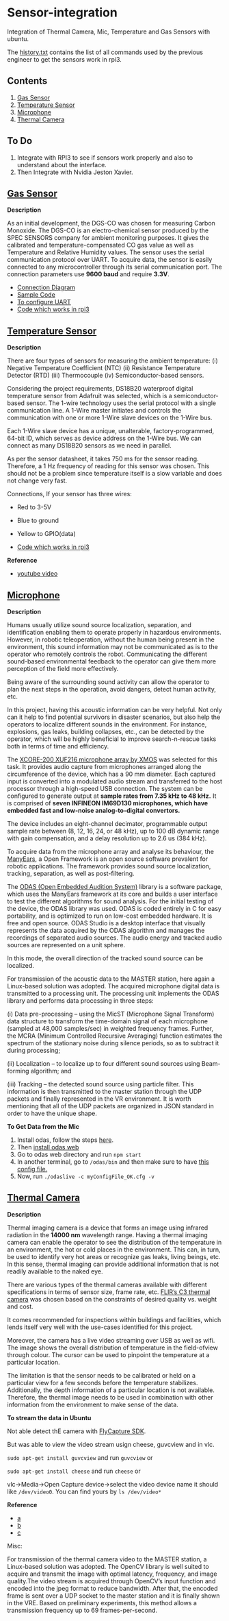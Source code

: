 # Sensor-integration
Integration of Thermal Camera, Mic, Temperature and Gas Sensors with ubuntu.

The [history.txt](https://github.com/ajaygunalan/sensor-integration/blob/master/history.txt) contains the list of all commands used by the previous engineer to get the sensors work in rpi3. 

## Contents

1. [Gas Sensor](#gas-sensor)
2. [Temperature Sensor](#temperature-sensor)
3. [Microphone](#microphone)
4. [Thermal Camera](#thermal-camera)


## To Do

1. Integrate with RPI3 to see if sensors work properly and also to understand about the interface.
2. Then Integrate with Nvidia Jeston Xavier.

## [Gas Sensor](https://www.digikey.com/product-detail/en/spec-sensors-llc/968-034/1684-1034-ND/6676880)

**Description**

As an initial development, the DGS-CO was chosen for measuring Carbon Monoxide. The DGS-CO is an electro-chemical sensor produced by the SPEC SENSORS company for ambient monitoring purposes. It gives the calibrated and temperature-compensated CO gas value as well as Temperature and Relative Humidity values. The sensor uses the serial communication protocol over UART. To acquire data, the sensor is easily connected to any microcontroller through its serial communication port. The connection parameters use **9600 baud** and require **3.3V**.

* [Connection Diagram](https://github.com/ajaygunalan/sensor-integration/blob/master/gas_to_rpi.png)
* [Sample Code](https://github.com/ajaygunalan/sensor-integration/blob/master/gas_sensor/pic/sample_code_for_algo.png)
* [To configure UART](https://www.electronicwings.com/raspberry-pi/raspberry-pi-uart-communication-using-python-and-c)
* [Code which works in rpi3](https://github.com/ajaygunalan/sensor-integration/blob/master/gas_sensor/pic/serial_read2.py)



## [Temperature Sensor](https://www.adafruit.com/product/381)


**Description**

There are four types of sensors for measuring the ambient temperature: 
(i) Negative Temperature Coefficient (NTC)
(ii) Resistance Temperature Detector (RTD)
(iii) Thermocouple
(iv) Semiconductor-based sensors.

Considering the project requirements, DS18B20 waterproof digital temperature sensor from Adafruit was selected, which is a semiconductor-based sensor. The 1-wire technology uses the serial protocol with a single communication line. A 1-Wire master
initiates and controls the communication with one or more 1-Wire slave devices on the 1-Wire bus.

Each 1-Wire slave device has a unique, unalterable, factory-programmed, 64-bit ID, which serves as device address on the 1-Wire bus. We can connect as many DS18B20 sensors as we need in parallel.

As per the sensor datasheet, it takes 750 ms for the sensor reading. Therefore, a 1 Hz
frequency of reading for this sensor was chosen. This should not be a problem since temperature itself
is a slow variable and does not change very fast.

Connections, If your sensor has three wires:

* Red to 3-5V 
* Blue to ground
* Yellow to GPIO(data)

* [Code which works in rpi3](https://github.com/ajaygunalan/sensor-integration/blob/master/thermometer.py)

**Reference**
* [youtube video](https://www.youtube.com/watch?v=SHOO7wIRVCs)

## [Microphone]()

**Description**

Humans usually utilize sound source localization, separation, and identification enabling them to
operate properly in hazardous environments. However, in robotic teleoperation, without the
human being present in the environment, this sound information may not be communicated as is to
the operator who remotely controls the robot. Communicating the different sound-based
environmental feedback to the operator can give them more perception of the field more effectively.

Being aware of the surrounding sound activity can allow the operator to plan the next steps in the
operation, avoid dangers, detect human activity, etc.

In this project, having this acoustic information can be very helpful. Not only can it help to find potential
survivors in disaster scenarios, but also help the operators to localize different sounds in the
environment. For instance, explosions, gas leaks, building collapses, etc., can be detected by the
operator, which will be highly beneficial to improve search-n-rescue tasks both in terms of time and
efficiency.

The [XCORE-200 XUF216 microphone array by XMOS](https://www.xmos.com/products/voice/micarray) was selected
for this task. It provides audio capture from microphones arranged along the circumference of the
device, which has a 90 mm diameter. Each captured input is converted into a modulated audio stream
and transferred to the host processor through a high-speed USB connection. The system can be
configured to generate output at **sample rates from 7.35 kHz to 48 kHz.** It is comprised of **seven
INFINEON IM69D130 microphones, which have embedded fast and low-noise analog-to-digital
convertors.**

The device includes an eight-channel decimator, programmable output sample rate between (8, 12,
16, 24, or 48 kHz), up to 100 dB dynamic range with gain compensation, and a delay resolution up to
2.6 us (384 kHz).

To acquire data from the microphone array and analyse its behaviour, the [ManyEars](https://sourceforge.net/p/manyears/wiki/Main_Page/), a Open Framework
is an open source software prevalent for robotic applications. The framework provides sound
source localization, tracking, separation, as well as post-filtering. 

The [ODAS (Open Embedded Audition System)](https://github.com/introlab/odas) library is a software package, which uses the ManyEars framework at its core and builds a user interface to test the different algorithms for sound analysis. For the initial testing of the device, the ODAS library was used. ODAS is coded entirely in C for easy portability, and is optimized to run on low-cost embedded hardware. It is free and open source. ODAS Studio is a desktop interface that
visually represents the data acquired by the ODAS algorithm and manages the recordings of separated
audio sources. The audio energy and tracked audio sources are represented on a unit sphere. 

In this mode, the overall direction of the tracked sound source can be localized.

For transmission of the acoustic data to the MASTER station, here again a Linux-based solution was
adopted. The acquired microphone digital data is transmitted to a processing unit. The processing unit
implements the ODAS library and performs data processing in three steps: 

(i) Data pre-processing – using the MicST (Microphone Signal Transform) data structure to transform the time-domain
signal of each microphone (sampled at 48,000 samples/sec) in weighted frequency frames. Further,
the MCRA (Minimum Controlled Recursive Averaging) function estimates the spectrum of the
stationary noise during silence periods, so as to subtract it during processing; 

(ii) Localization – to localize up to four different sound sources using Beam-forming algorithm; and 

(iii) Tracking – the detected sound source using particle filter. This information is then transmitted to the master station
through the UDP packets and finally represented in the VR environment. It is worth mentioning that
all of the UDP packets are organized in JSON standard in order to have the unique shape.

**To Get Data from the Mic**

1. Install odas, follow the steps [here](https://github.com/introlab/odas/wiki/installation).
2. Then [install odas web](https://github.com/introlab/odas_web)
3. Go to odas web directory and run `npm start`
4. In another terminal, go to `/odas/bin` and then make sure to have [this config file.](https://github.com/ajaygunalan/sensor-integration/blob/master/myConfigFile_OK.cfg)
5. Now, run `./odaslive -c myConfigFile_OK.cfg -v`




## [Thermal Camera]()

**Description**

Thermal imaging camera is a device that forms an image using infrared radiation in the **14000 nm**
wavelength range. Having a thermal imaging camera can enable the operator to see the distribution
of the temperature in an environment, the hot or cold places in the environment. This can, in turn, be used to
identify very hot areas or recognize gas leaks, living beings, etc. In this sense, thermal imaging can provide additional information that is not readily available to the naked eye.

There are various types of the thermal cameras available with different specifications
in terms of sensor size, frame rate, etc. [FLIR’s C3 thermal camera](https://www.flir.com/products/c3/)  was chosen
based on the constraints of desired quality vs.
weight and cost. 

It comes recommended for inspections within buildings and facilities, which lends itself very
well with the use-cases identified for this project.

Moreover, the camera has a live video streaming over USB as well as wifi. The image shows the overall distribution of temperature in the field-ofview through colour. The cursor can be used to pinpoint the temperature at a particular location.

The limitation is that the sensor needs to be calibrated or held on a particular view for a few seconds
before the temperature stabilizes. Additionally, the depth information of a particular location is not
available. Therefore, the thermal image needs to be used in combination with other information from
the environment to make sense of the data.


**To stream the data in Ubuntu**

Not able detect thE camera with [FlyCapture SDK](https://github.com/ajaygunalan/sensor-integration/blob/master/tan2012007-using-linux-usb3.pdf).

But was able to view the video stream usign cheese, guvcview and in vlc.

`sudo apt-get install guvcview` and run `guvcview` or

`sudo apt-get install cheese` and run `cheese` or

 vlc->Media->Open Capture device->select the video device name it should like `/dev/video0`. You can find yours by `ls /dev/video*`

**Reference**

* [a](https://gist.github.com/endolith/2052778)
* [b](http://www.linuxintro.org/wiki/Set_up_a_Webcam_with_Linux)
* [c](https://github.com/RhobanDeps/flycapture)




Misc:

For transmission of the thermal camera video to the MASTER station, a Linux-based solution was
adopted. The OpenCV library is well suited to acquire and transmit the image with optimal latency,
frequency, and image quality.The video stream is acquired through OpenCV’s input function and encoded into the jpeg format
to reduce bandwidth. After that, the encoded frame is sent over a UDP socket to the master station
and it is finally shown in the VRE. Based on preliminary experiments, this method allows a transmission
frequency up to 69 frames-per-second.

